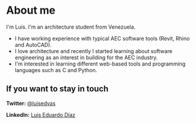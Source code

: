 # About me

I'm Luis. I'm an architecture student from Venezuela.

- I have working experience with typical AEC software tools (Revit, Rhino and AutoCAD).
- I love architecture and recently I started learning about software engineering as an interest in building for the AEC industry.
- I'm interested in learning different web-based tools and programming languages such as C and Python.

## If you want to stay in touch

**Twitter:** [@luisedvas](https://twitter.com/luisedvas)

**LinkedIn:** [Luis Eduardo Díaz](https://www.linkedin.com/in/luisediazv/)

<!---
luisediazv/luisediazv is a ✨ special ✨ repository because its `README.md` (this file) appears on your GitHub profile.
You can click the Preview link to take a look at your changes.
--->

